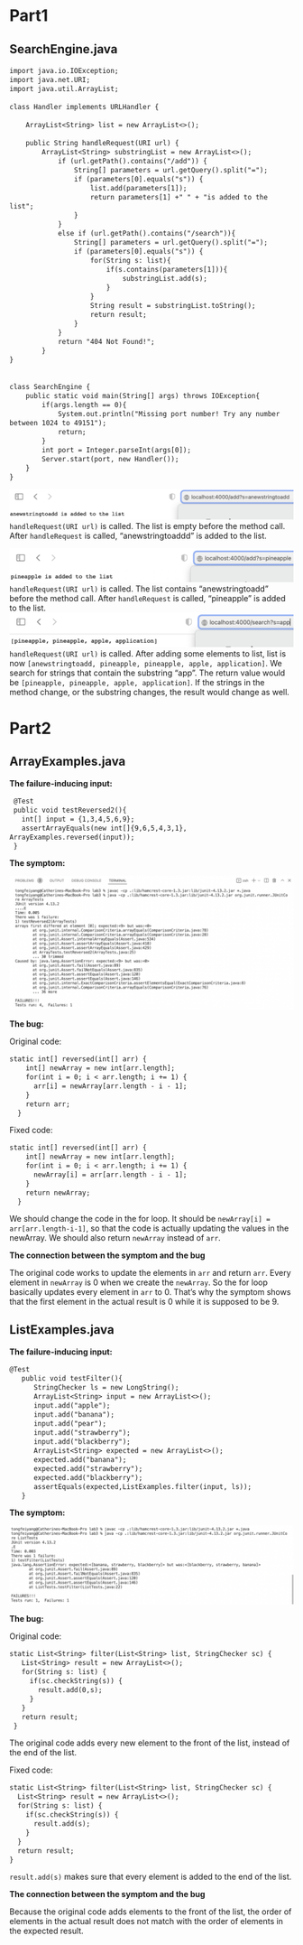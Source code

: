 # Part1
## SearchEngine.java
```
import java.io.IOException;
import java.net.URI;
import java.util.ArrayList;

class Handler implements URLHandler {

    ArrayList<String> list = new ArrayList<>();

    public String handleRequest(URI url) {
        ArrayList<String> substringList = new ArrayList<>();
            if (url.getPath().contains("/add")) {
                String[] parameters = url.getQuery().split("=");
                if (parameters[0].equals("s")) {
                    list.add(parameters[1]);
                    return parameters[1] +" " + "is added to the list";
                }
            }
            else if (url.getPath().contains("/search")){
                String[] parameters = url.getQuery().split("=");
                if (parameters[0].equals("s")) {
                    for(String s: list){
                        if(s.contains(parameters[1])){
                            substringList.add(s);
                        }
                    }
                    String result = substringList.toString();
                    return result;
                }
            }
            return "404 Not Found!";
        }
}
  

class SearchEngine {
    public static void main(String[] args) throws IOException{
        if(args.length == 0){
            System.out.println("Missing port number! Try any number between 1024 to 49151");
            return;
        }
        int port = Integer.parseInt(args[0]);
        Server.start(port, new Handler());
    }
}
```


![Image](https://github.com/catherineytf/cse15l-lab-reports/blob/main/Screen%20Shot%202022-10-14%20at%204.20.26%20PM.png)
`handleRequest(URI url)` is called. 
The list is empty before the method call. After `handleRequest` is called, “anewstringtoaddd” is added to the list. 

![Image](https://github.com/catherineytf/cse15l-lab-reports/blob/main/Screen%20Shot%202022-10-14%20at%204.21.33%20PM.png)
`handleRequest(URI url)` is called. 
The list contains “anewstringtoadd” before the method call. After `handleRequest` is called, “pineapple” is added to the list. 
![Image](https://github.com/catherineytf/cse15l-lab-reports/blob/main/Screen%20Shot%202022-10-14%20at%204.22.37%20PM.png)
`handleRequest(URI url)` is called. 
After adding some elements to list, list is now `[anewstringtoadd, pineapple, pineapple, apple, application]`. We search for strings that contain the substring “app”. The return value would be `[pineapple, pineapple, apple, application]`. 
If the strings in the method change, or the substring changes, the result would change as well. 





# Part2
## ArrayExamples.java
**The failure-inducing input:**
```
 @Test
 public void testReversed2(){
   int[] input = {1,3,4,5,6,9};
   assertArrayEquals(new int[]{9,6,5,4,3,1}, ArrayExamples.reversed(input));
 }
 ```
**The symptom:**

![Image](https://github.com/catherineytf/cse15l-lab-reports/blob/main/Screen%20Shot%202022-10-14%20at%2012.37.13%20PM.png)

**The bug:**

Original code:
```
static int[] reversed(int[] arr) {
    int[] newArray = new int[arr.length];
    for(int i = 0; i < arr.length; i += 1) {
      arr[i] = newArray[arr.length - i - 1];
    }
    return arr;
  }
```
Fixed code:
```
static int[] reversed(int[] arr) {
    int[] newArray = new int[arr.length];
    for(int i = 0; i < arr.length; i += 1) {
      newArray[i] = arr[arr.length - i - 1];
    }
    return newArray;
  }
```
We should change the code in the for loop. It should be `newArray[i] = arr[arr.length-i-1]`, so that the code is actually updating the values in the newArray. We should also return `newArray` instead of `arr`. 

**The connection between the symptom and the bug**

The original code works to update the elements in `arr` and return `arr`. Every element in `newArray` is 0 when we create the `newArray`. So the for loop basically updates every element in `arr` to 0. That’s why the symptom shows that the first element in the actual result is 0 while it is supposed to be 9. 

## ListExamples.java
**The failure-inducing input:**
```
@Test
   public void testFilter(){
      StringChecker ls = new LongString();
      ArrayList<String> input = new ArrayList<>();
      input.add("apple");
      input.add("banana");
      input.add("pear");
      input.add("strawberry");
      input.add("blackberry");
      ArrayList<String> expected = new ArrayList<>();
      expected.add("banana");
      expected.add("strawberry");
      expected.add("blackberry");
      assertEquals(expected,ListExamples.filter(input, ls));
   }
 ```
 **The symptom:**
 
 ![Image](https://github.com/catherineytf/cse15l-lab-reports/blob/main/Screen%20Shot%202022-10-14%20at%201.14.23%20PM.png)
 
 **The bug:**
 
 Original code:
 ```
 static List<String> filter(List<String> list, StringChecker sc) {
    List<String> result = new ArrayList<>();
    for(String s: list) {
      if(sc.checkString(s)) {
        result.add(0,s);
      }
    }
    return result;
  }
 ```
 The original code adds every new element to the front of the list, instead of the end of the list.

 Fixed code:
  ```
 static List<String> filter(List<String> list, StringChecker sc) {
    List<String> result = new ArrayList<>();
    for(String s: list) {
      if(sc.checkString(s)) {
        result.add(s);
      }
    }
    return result;
  }
 ```
 `result.add(s)` makes sure that every element is added to the end of the list. 
 
 **The connection between the symptom and the bug**

Because the original code adds elements to the front of the list, the order of elements in the actual result does not match with the order of elements in the expected result. 

 
 


 
 
 
 
 
 






